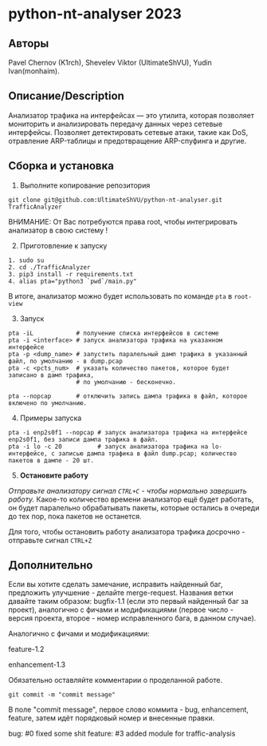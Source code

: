 # python-nt-analyser 2023

## Авторы
Pavel Chernov (K1rch), Shevelev Viktor (UltimateShVU), Yudin Ivan(monhaim).

## Описание/Description

Анализатор трафика на интерфейсах — это утилита, которая позволяет мониторить и анализировать передачу данных через сетевые интерфейсы. Позволяет детектировать сетевые атаки, такие как DoS, отравление ARP-таблицы и предотвращение ARP-спуфинга и другие.

## Сборка и установка

1. Выполните копирование репозитория
 ```
 git clone git@github.com:UltimateShVU/python-nt-analyser.git TrafficAnalyzer
 ```

ВНИМАНИЕ:
От Вас потребуются права root, чтобы интегрировать анализатор в свою систему !

2. Приготовление к запуску
 ```
 1. sudo su
 2. cd ./TrafficAnalyzer
 3. pip3 install -r requirements.txt
 4. alias pta="python3 `pwd`/main.py"
 ```
В итоге, анализатор можно будет использовать по команде `pta` в `root-view`

3. Запуск
```
pta -iL            # получение списка интерфейсов в системе
pta -i <interface> # запуск анализатора трафика на указанном интерфейсе
pta -p <dump_name> # запустить паралельный дамп трафика в указанный файл, по умолчанию - в dump.pcap
pta -c <pcts_num>  # указать количество пакетов, которое будет записано в дамп трафика, 
                   # по умолчанию - бесконечно.

pta --nopcap       # отключить запись дампа трафика в файл, которое включено по умолчанию.
```

4. Примеры запуска
```
pta -i enp2s0f1 --nopcap # запуск анализатора трафика на интерфейсе enp2s0f1, без записи дампа трафика в файл.
pta -i lo -c 20          # запуск анализатора трафика на lo-интерфейсе, с записью дампа трафика в файл dump.pcap; количество пакетов в дампе - 20 шт.
```

5. <b>Остановите работу</b>

*Отправьте анализатору сигнал `CTRL+C` - чтобы нормально завершить работу.*
Какое-то количество времени анализатор ещё будет работать, он будет паралельно обрабатывать
пакеты, которые остались в очереди до тех пор, пока пакетов не останется.

Для того, чтобы остановить работу анализатора трафика досрочно - отправьте сигнал `CTRL+Z`

## Дополнительно
Если вы хотите сделать замечание, исправить найденный баг, предложить улучшение -
делайте merge-request. 
Названия ветки давайте таким образом:
bugfix-1.1 (если это первый найденный баг за проект), аналогично с фичами и модификациями (первое число - версия проекта, второе - номер исправленного бага, в данном случае).

Аналогично с фичами и модификациями:

feature-1.2

enhancement-1.3

Обязательно оставляйте комментарии о проделанной работе.
```
git commit -m "commit message"
```
В поле "commit message", первое слово коммита - bug, enhancement, feature, затем идёт порядковый номер и внесенные правки. 

bug: #0 fixed some shit
feature: #3 added module for traffic-analysis